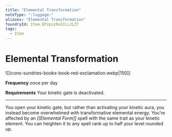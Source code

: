 ```yaml
---
title: "Elemental Transformation"
noteType: ":luggage:"
aliases: "Elemental Transformation"
foundryId: Item.EPzpszRuSILiJLZ7
tags:
  - Item
---
```


# Elemental Transformation
![[icons-sundries-books-book-red-exclamation.webp|150]]

**Frequency** once per day

**Requirements** Your kinetic gate is deactivated.

* * *

You open your kinetic gate, but rather than activating your kinetic aura, you instead become overwhelmed with transformative elemental energy. You're affected by an _[[Elemental Form]]_ spell with the same trait as your kinetic element. You can heighten it to any spell rank up to half your level rounded up.
